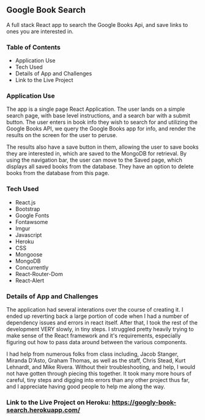 ## Google Book Search
A full stack React app to search the Google Books Api, and save links to ones you are interested in. 

### Table of Contents

* Application Use
* Tech Used
* Details of App and Challenges
* Link to the Live Project

### Application Use

The app is a single page React Application. The user lands on a simple search page, with base level instructions, and a search bar with a submit button. The user enters in book info they wish to search for and utilizing the Google Books API, we query the Google Books app for info, and render the results on the screen for the user to peruse. 

The results also have a save button in them, allowing the user to save books they are interested in, which are saved to the MongoDB for retrieval. By using the navigation bar, the user can move to the Saved page, which displays all saved books from the database. They have an option to delete books from the database from this page. 

### Tech Used

* React.js
* Bootstrap
* Google Fonts
* Fontawsome
* Imgur
* Javascript
* Heroku
* CSS
* Mongoose
* MongoDB
* Concurrently
* React-Router-Dom
* React-Alert

### Details of App and Challenges

The application had several interations over the course of creating it. I ended up reverting back a large portion of code when I had a number of dependency issues and errors in react itself. After that, I took the rest of the development VERY slowly, in tiny steps. I struggled pretty heavily trying to make sense of the React framework and it's requirements, especially figuring out how to pass data around between the various components. 

I had help from numerous folks from class including, Jacob Stanger, Miranda D'Asto, Graham Thomas, as well as the staff, Chris Stead, Kurt Lehnardt, and Mike Rivera. Without their troubleshooting, and help, I would not have gotten through piecing this together. It took many more hours of careful, tiny steps and digging into errors than any other project thus far, and I appreciate having good people to help me along the way. 

### Link to the Live Project on Heroku: https://googly-book-search.herokuapp.com/